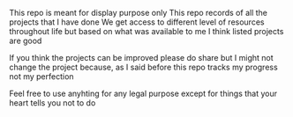 This repo is meant for display purpose only 
This repo records of all the projects that I have done
We get access to different level of resources throughout life but based on what was available to me I think listed projects are good


If you think the projects can be improved please do share but I might not change the project because, as I said before this repo tracks my progress not my perfection

Feel free to use anyhting for any legal purpose except for things that your heart tells you not to do
